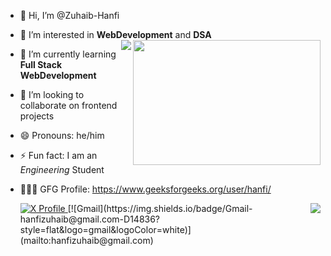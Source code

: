 - 👋 Hi, I’m @Zuhaib-Hanfi
- 👀 I’m interested in **WebDevelopment** and **DSA**
  <img src="https://camo.githubusercontent.com/c87ad6a19c7544e9b15b362bb5db638da7bb26f1d4442ed5bdf7c9e01640b751/68747470733a2f2f6d69722d73332d63646e2d63662e626568616e63652e6e65742f70726f6a6563745f6d6f64756c65732f68642f3036663231613136313932313931392e363363643738383764306137302e676966" width="300" height="200" align="right">
  <img 
src="https://komarev.com/ghpvc/?username=Zuhaib-Hanfi&color=blue" align="right">
- 🌱 I’m currently learning **Full Stack WebDevelopment**
- 💞️ I’m looking to collaborate on frontend projects
- 😄 Pronouns: he/him
- ⚡ Fun fact: I am an *Engineering* Student
- 🧑🏻‍💻 GFG Profile: https://www.geeksforgeeks.org/user/hanfi/

  <img src="https://github-readme-stats.vercel.app/api?username=Zuhaib-Hanfi&show_icons=true&theme=radical" align="right">
    
     <a href="https://x.com/ZuhaibHanfi" target="_blank">
         <img src="https://img.shields.io/badge/Follow%20Me%20on%20X-1DA1F2?style=for-the-badge&logo=twitter&logoColor=white" alt="X Profile">
     </a>   [![Gmail](https://img.shields.io/badge/Gmail-hanfizuhaib@gmail.com-D14836?style=flat&logo=gmail&logoColor=white)](mailto:hanfizuhaib@gmail.com)
     

  
  






<!---
Zuhaib-Hanfi/Zuhaib-Hanfi is a ✨ special ✨ repository because its `README.md` (this file) appears on your GitHub profile.
You can click the Preview link to take a look at your changes.
--->
